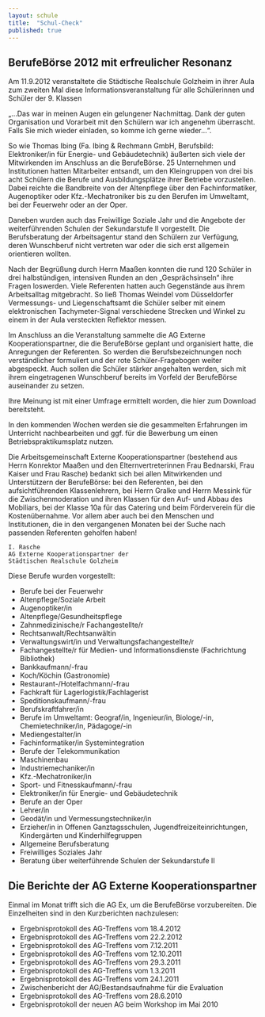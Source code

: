```yaml
---
layout: schule
title:  "Schul-Check"
published: true
---
```







## BerufeBörse 2012 mit erfreulicher Resonanz

Am 11.9.2012 veranstaltete die Städtische Realschule Golzheim in ihrer Aula zum zweiten Mal diese Informationsveranstaltung für alle Schülerinnen und Schüler der 9. Klassen

„…Das war in meinen Augen ein gelungener Nachmittag. Dank der guten Organisation und Vorarbeit mit den Schülern war ich angenehm überrascht. Falls Sie mich wieder einladen, so komme ich gerne wieder…“. 

So wie Thomas Ibing (Fa. Ibing & Rechmann GmbH, Berufsbild: Elektroniker/in für Energie- und Gebäudetechnik) äußerten sich viele der Mitwirkenden im Anschluss an die BerufeBörse. 25 Unternehmen und Institutionen hatten Mitarbeiter entsandt, um den Kleingruppen von drei bis acht Schülern die Berufe und Ausbildungsplätze ihrer Betriebe vorzustellen. Dabei reichte die Bandbreite von der Altenpflege über den Fachinformatiker, Augenoptiker oder Kfz.-Mechatroniker bis zu den Berufen im Umweltamt, bei der Feuerwehr oder an der Oper. 

Daneben wurden auch das Freiwillige Soziale Jahr und die Angebote der weiterführenden Schulen der Sekundarstufe II vorgestellt. Die Berufsberatung der Arbeitsagentur stand den Schülern zur Verfügung, deren Wunschberuf nicht vertreten war oder die sich erst allgemein orientieren wollten.

Nach der Begrüßung durch Herrn Maaßen konnten die rund 120 Schüler in drei halbstündigen, intensiven Runden an den „Gesprächsinseln“ ihre Fragen loswerden. Viele Referenten hatten auch Gegenstände aus ihrem Arbeitsalltag mitgebracht. So ließ Thomas Weindel vom Düsseldorfer Vermessungs- und Liegenschaftsamt die Schüler selber mit einem elektronischen Tachymeter-Signal verschiedene Strecken und Winkel zu einem in der Aula versteckten Reflektor messen.

Im Anschluss an die Veranstaltung sammelte die AG Externe Kooperationspartner, die die BerufeBörse geplant und organisiert hatte, die Anregungen der Referenten. So werden die Berufsbezeichnungen noch verständlicher formuliert und der rote Schüler-Fragebogen weiter abgespeckt. Auch sollen die Schüler stärker angehalten werden, sich mit ihrem eingetragenen Wunschberuf bereits im Vorfeld der BerufeBörse auseinander zu setzen. 

Ihre Meinung ist mit einer Umfrage ermittelt worden, die hier zum Download bereitsteht.

In den kommenden Wochen werden sie die gesammelten Erfahrungen im Unterricht nachbearbeiten und ggf. für die Bewerbung um einen Betriebspraktikumsplatz nutzen.

Die Arbeitsgemeinschaft Externe Kooperationspartner (bestehend aus Herrn Konrektor Maaßen und den Elternvertreterinnen Frau Bednarski, Frau Kaiser und Frau Rasche) bedankt sich bei allen Mitwirkenden und Unterstützern der BerufeBörse: bei den Referenten, bei den aufsichtführenden Klassenlehrern, bei Herrn Gralke und Herrn Messink für die Zwischenmoderation und ihren Klassen für den Auf- und Abbau des Mobiliars, bei der Klasse 10a für das Catering und beim Förderverein für die Kostenübernahme. Vor allem aber auch bei den Menschen und Institutionen, die in den vergangenen Monaten bei der Suche nach passenden Referenten geholfen haben!

	I. Rasche
	AG Externe Kooperationspartner der
	Städtischen Realschule Golzheim 

Diese Berufe wurden vorgestellt:

- Berufe bei der Feuerwehr
- Altenpflege/Soziale Arbeit
- Augenoptiker/in
- Altenpflege/Gesundheitspflege
- Zahnmedizinische/r Fachangestellte/r
- Rechtsanwalt/Rechtsanwältin
- Verwaltungswirt/in und Verwaltungsfachangestellte/r
- Fachangestellte/r für Medien- und Informationsdienste (Fachrichtung Bibliothek)
- Bankkaufmann/-frau
- Koch/Köchin (Gastronomie)
- Restaurant-/Hotelfachmann/-frau
- Fachkraft für Lagerlogistik/Fachlagerist
- Speditionskaufmann/-frau
- Berufskraftfahrer/in
- Berufe im Umweltamt: Geograf/in, Ingenieur/in, Biologe/-in, Chemietechniker/in, Pädagoge/-in
- Mediengestalter/in
- Fachinformatiker/in Systemintegration
- Berufe der Telekommunikation
- Maschinenbau
- Industriemechaniker/in
- Kfz.-Mechatroniker/in
- Sport- und Fitnesskaufmann/-frau
- Elektroniker/in für Energie- und Gebäudetechnik
- Berufe an der Oper
- Lehrer/in
- Geodät/in und Vermessungstechniker/in
- Erzieher/in in Offenen Ganztagsschulen, Jugendfreizeiteinrichtungen, Kindergärten und Kinderhilfegruppen
- Allgemeine Berufsberatung
- Freiwilliges Soziales Jahr
- Beratung über weiterführende Schulen der Sekundarstufe II	  

## Die Berichte der AG Externe Kooperationspartner

Einmal im Monat trifft sich die AG Ex, um die BerufeBörse vorzubereiten. Die Einzelheiten sind in den Kurzberichten nachzulesen:

- Ergebnisprotokoll des AG-Treffens vom 18.4.2012
- Ergebnisprotokoll des AG-Treffens vom 22.2.2012
- Ergebnisprotokoll des AG-Treffens vom 7.12.2011
- Ergebnisprotokoll des AG-Treffens vom 12.10.2011
- Ergebnisprotokoll des AG-Treffens vom 29.3.2011
- Ergebnisprotokoll des AG-Treffens vom 1.3.2011
- Ergebnisprotokoll des AG-Treffens vom 24.1.2011
- Zwischenbericht der AG/Bestandsaufnahme für die Evaluation
- Ergebnisprotokoll des AG-Treffens vom 28.6.2010 
- Ergebnisprotokoll der neuen AG beim Workshop im Mai 2010
